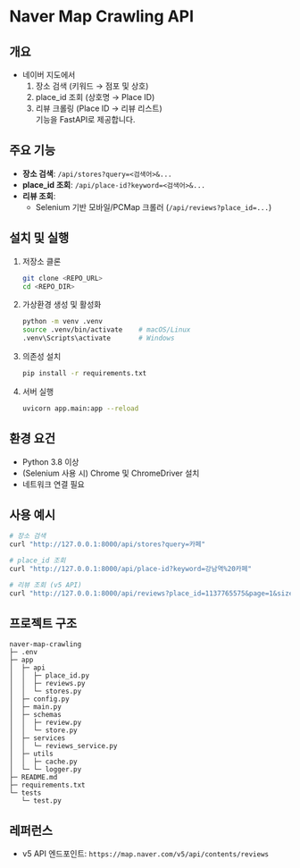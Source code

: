 # Naver Map Crawling API

## 개요
- 네이버 지도에서  
  1. 장소 검색 (키워드 → 점포 및 상호)  
  2. place_id 조회 (상호명 → Place ID)  
  3. 리뷰 크롤링 (Place ID → 리뷰 리스트)  
  기능을 FastAPI로 제공합니다.

## 주요 기능
- **장소 검색**: `/api/stores?query=<검색어>&...`  
- **place_id 조회**: `/api/place-id?keyword=<검색어>&...`  
- **리뷰 조회**:  
  - Selenium 기반 모바일/PCMap 크롤러 (`/api/reviews?place_id=...`)

## 설치 및 실행
1. 저장소 클론  
   ```bash
   git clone <REPO_URL>
   cd <REPO_DIR>
   ```

2. 가상환경 생성 및 활성화

   ```bash
   python -m venv .venv
   source .venv/bin/activate    # macOS/Linux
   .venv\Scripts\activate       # Windows
   ```
3. 의존성 설치

   ```bash
   pip install -r requirements.txt
   ```
4. 서버 실행

   ```bash
   uvicorn app.main:app --reload
   ```

## 환경 요건

* Python 3.8 이상
* (Selenium 사용 시) Chrome 및 ChromeDriver 설치
* 네트워크 연결 필요

## 사용 예시

```bash
# 장소 검색
curl "http://127.0.0.1:8000/api/stores?query=카페"

# place_id 조회
curl "http://127.0.0.1:8000/api/place-id?keyword=강남역%20카페"

# 리뷰 조회 (v5 API)
curl "http://127.0.0.1:8000/api/reviews?place_id=1137765575&page=1&size=20&sort=RECENT"
```

## 프로젝트 구조

```
naver-map-crawling
├─ .env
├─ app
│  ├─ api
│  │  ├─ place_id.py
│  │  ├─ reviews.py
│  │  └─ stores.py
│  ├─ config.py
│  ├─ main.py
│  ├─ schemas
│  │  ├─ review.py
│  │  └─ store.py
│  ├─ services
│  │  └─ reviews_service.py
│  ├─ utils
│  │  ├─ cache.py
│  └─ └─ logger.py
├─ README.md
├─ requirements.txt
└─ tests
   └─ test.py

```

## 레퍼런스

* v5 API 엔드포인트: `https://map.naver.com/v5/api/contents/reviews`
